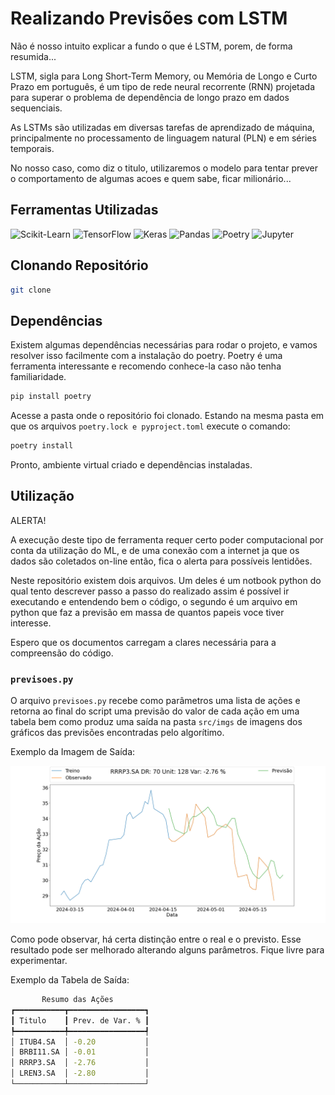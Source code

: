 # Realizando Previsões com LSTM

Não é nosso intuito explicar a fundo o que é LSTM, porem, de forma resumida...

LSTM, sigla para Long Short-Term Memory, ou Memória de Longo e Curto Prazo em português, é um tipo de rede neural recorrente (RNN) projetada para superar o problema de dependência de longo prazo em dados sequenciais.

As LSTMs são utilizadas em diversas tarefas de aprendizado de máquina, principalmente no processamento de linguagem natural (PLN) e em séries temporais.

No nosso caso, como diz o titulo, utilizaremos o modelo para tentar prever o comportamento de algumas acoes e quem sabe, ficar milionário...

## Ferramentas Utilizadas

![Scikit-Learn](https://img.shields.io/badge/scikit--learn-%23F7931E.svg?style=for-the-badge&logo=scikit-learn&logoColor=white)
![TensorFlow](https://img.shields.io/badge/tensorflow-FF6F00.svg?style=for-the-badge&logo=tensorflow&logoColor=white)
![Keras](https://img.shields.io/badge/keras-D00000.svg?style=for-the-badge&logo=keras&logoColor=white)
![Pandas](https://img.shields.io/badge/pandas-150458?style=for-the-badge&logo=pandas&logoColor=white)
![Poetry](https://img.shields.io/badge/poetry-60A5FA?style=for-the-badge&logo=poetry&logoColor=white)
![Jupyter](https://img.shields.io/badge/jupyter-F37626?style=for-the-badge&logo=jupyter&logoColor=white)

## Clonando Repositório

```bash
git clone
```

## Dependências

Existem algumas dependências necessárias para rodar o projeto, e vamos resolver isso facilmente com a instalação do poetry. Poetry é uma ferramenta interessante e recomendo conhece-la caso não tenha familiaridade.

```bash
pip install poetry
```

Acesse a pasta onde o repositório foi clonado. Estando na mesma pasta em que os arquivos `poetry.lock e pyproject.toml` execute o comando:

```bash
poetry install
```

Pronto, ambiente virtual criado e dependências instaladas.

## Utilização

ALERTA!

A execução deste tipo de ferramenta requer certo poder computacional por conta da utilização do ML, e de uma conexão com a internet ja que os dados são coletados on-line então, fica o alerta para possíveis lentidões.

Neste repositório existem dois arquivos. Um deles é um notbook python do qual tento descrever passo a passo do realizado assim é possível ir executando e entendendo bem o código, o segundo é um arquivo em python que faz a previsão em massa de quantos papeis voce tiver interesse.

Espero que os documentos carregam a clares necessária para a compreensão do código.

### `previsoes.py`

O arquivo `previsoes.py` recebe como parâmetros uma lista de ações e retorna ao final do script uma previsão do valor de cada ação em uma tabela bem como produz uma saída na pasta `src/imgs` de imagens dos gráficos das previsões encontradas pelo algorítimo.

Exemplo da Imagem de Saída:

![alt text](image.png)

Como pode observar, há certa distinção entre o real e o previsto. Esse resultado pode ser melhorado alterando alguns parâmetros. Fique livre para experimentar.

Exemplo da Tabela de Saída:

```bash
       Resumo das Ações        
┏━━━━━━━━━━━┳━━━━━━━━━━━━━━━━━┓
┃ Titulo    ┃ Prev. de Var. % ┃
┡━━━━━━━━━━━╇━━━━━━━━━━━━━━━━━┩
│ ITUB4.SA  │ -0.20           │
│ BRBI11.SA │ -0.01           │
│ RRRP3.SA  │ -2.76           │
│ LREN3.SA  │ -2.80           │
└───────────┴─────────────────┘
```
